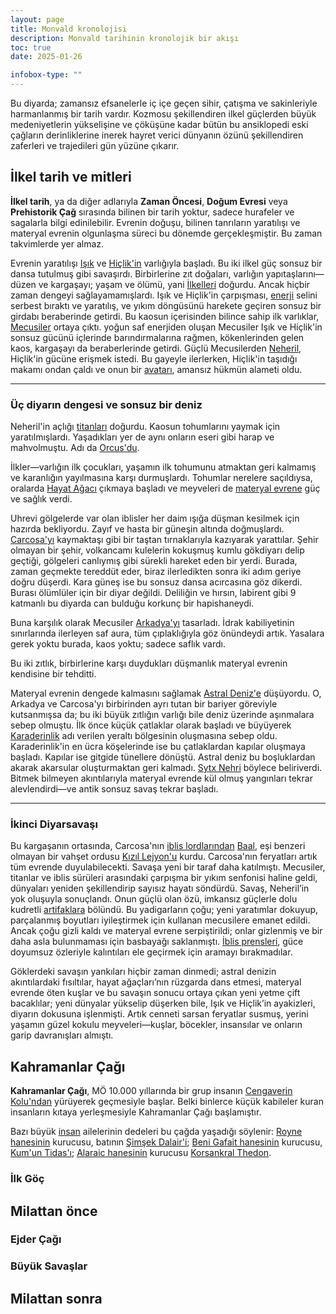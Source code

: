 ```yaml
---
layout: page
title: Monvald kronolojisi
description: Monvald tarihinin kronolojik bir akışı
toc: true
date: 2025-01-26

infobox-type: ""
---
```

Bu diyarda; zamansız efsanelerle iç içe geçen sihir, çatışma ve sakinleriyle harmanlanmış bir tarih vardır. Kozmosu şekillendiren ilkel güçlerden büyük medeniyetlerin yükselişine ve çöküşüne kadar bütün bu ansiklopedi eski çağların derinliklerine inerek hayret verici dünyanın özünü şekillendiren zaferleri ve trajedileri gün yüzüne çıkarır.

## İlkel tarih ve mitleri
**İlkel tarih**, ya da diğer adlarıyla **Zaman Öncesi**, **Doğum Evresi** veya **Prehistorik Çağ** sırasında bilinen bir tarih yoktur, sadece hurafeler ve sagalarla bilgi edinilebilir. Evrenin doğuşu, bilinen tanrıların yaratılışı ve materyal evrenin olgunlaşma süreci bu dönemde gerçekleşmiştir. Bu zaman takvimlerde yer almaz.

Evrenin yaratılışı [Işık]() ve [Hiçlik'in]() varlığıyla başladı. Bu iki ilkel güç sonsuz bir dansa tutulmuş gibi savaşırdı. Birbirlerine zıt doğaları, varlığın yapıtaşlarını—düzen ve kargaşayı; yaşam ve ölümü, yani [İlkelleri]() doğurdu. Ancak hiçbir zaman dengeyi sağlayamamışlardı. Işık ve Hiçlik'in çarpışması, [enerji]() selini serbest bıraktı ve yaratılış, ve yıkım döngüsünü harekete geçiren sonsuz bir girdabı beraberinde getirdi. Bu kaosun içerisinden bilince sahip ilk varlıklar, [Mecusiler]() ortaya çıktı. yoğun saf enerjiden oluşan Mecusiler Işık ve Hiçlik'in sonsuz gücünü içlerinde barındırmalarına rağmen, kökenlerinden gelen kaos, kargaşayı da beraberlerinde getirdi. Güçlü Mecusilerden [Neheril](), Hiçlik'in gücüne erişmek istedi. Bu gayeyle ilerlerken, Hiçlik'in taşıdığı makamı ondan çaldı ve onun bir [avatarı](), amansız hükmün alameti oldu.

---
### Üç diyarın dengesi ve sonsuz bir deniz
Neheril'in açlığı [titanları]() doğurdu. Kaosun tohumlarını yaymak için yaratılmışlardı. Yaşadıkları yer de aynı onların eseri gibi harap ve mahvolmuştu. Adı da [Orcus'du]().

İlkler—varlığın ilk çocukları, yaşamın ilk tohumunu atmaktan geri kalmamış ve karanlığın yayılmasına karşı durmuşlardı. Tohumlar nerelere saçıldıysa, oralarda [Hayat Ağacı]() çıkmaya başladı ve meyveleri de [materyal evrene]() güç ve sağlık verdi.

Uhrevi gölgelerde var olan iblisler her daim ışığa düşman kesilmek için hazırda bekliyordu. Zayıf ve hasta bir güneşin altında doğmuşlardı. [Carcosa'yı]() kaymaktaşı gibi bir taştan tırnaklarıyla kazıyarak yarattılar. Şehir olmayan bir şehir, volkancamı kulelerin kokuşmuş kumlu gökdiyarı delip geçtiği, gölgeleri canlıymış gibi sürekli hareket eden bir yerdi. Burada, zaman geçmekte tereddüt eder, biraz ilerledikten sonra iki adım geriye doğru düşerdi. Kara güneş ise bu sonsuz dansa acırcasına göz dikerdi. Burası ölümlüler için bir diyar değildi. Deliliğin ve hırsın, labirent gibi 9 katmanlı bu diyarda can bulduğu korkunç bir hapishaneydi.

Buna karşılık olarak Mecusiler [Arkadya'yı]() tasarladı. İdrak kabiliyetinin sınırlarında ilerleyen saf aura, tüm çıplaklığıyla göz önündeydi artık. Yasalara gerek yoktu burada, kaos yoktu; sadece saflık vardı.

Bu iki zıtlık, birbirlerine karşı duydukları düşmanlık materyal evrenin kendisine bir tehditti.

Materyal evrenin dengede kalmasını sağlamak [Astral Deniz'e]() düşüyordu. O, Arkadya ve Carcosa'yı birbirinden ayrı tutan bir bariyer göreviyle kutsanmışsa da; bu iki büyük zıtlığın varlığı bile deniz üzerinde aşınmalara sebep olmuştu. İlk önce küçük çatlaklar olarak başladı ve büyüyerek [Karaderinlik]() adı verilen yeraltı bölgesinin oluşmasına sebep oldu. Karaderinlik'in en ücra köşelerinde ise bu çatlaklardan kapılar oluşmaya başladı. Kapılar ise gitgide tünellere dönüştü. Astral deniz bu boşluklardan akarak akarsular oluşturmaktan geri kalmadı. [Sytx Nehri]() böylece beliriverdi. Bitmek bilmeyen akıntılarıyla materyal evrende kül olmuş yangınları tekrar alevlendirdi—ve antik sonsuz savaş tekrar başladı.

---
### İkinci Diyarsavaşı
Bu kargaşanın ortasında, Carcosa'nın [iblis lordlarından]() [Baal](), eşi benzeri olmayan bir vahşet ordusu [Kızıl Lejyon'u]() kurdu. Carcosa'nın feryatları artık tüm evrende duyulabilecekti. Savaşa yeni bir taraf daha katılmıştı. Mecusiler, titanlar ve iblis sürüleri arasındaki çarpışma bir yıkım senfonisi haline geldi, dünyaları yeniden şekillendirip sayısız hayatı söndürdü. Savaş, Neheril’in yok oluşuyla sonuçlandı. Onun güçlü olan özü, imkansız güçlerle dolu kudretli [artifaklara]() bölündü. Bu yadigarların çoğu; yeni yaratımlar dokuyup, parçalanmış boyutları iyileştirmek için kullanan mecusilere emanet edildi. Ancak çoğu gizli kaldı ve materyal evrene serpiştirildi; onlar gizlenmiş ve bir daha asla bulunmaması için basbayağı saklanmıştı. [İblis prensleri](), güce doyumsuz özleriyle kalıntıları ele geçirmek için aramayı bırakmadılar.

Göklerdeki savaşın yankıları hiçbir zaman dinmedi; astral denizin akıntılardaki fısıltılar, hayat ağaçları’nın rüzgarda dans etmesi, materyal evrende öten kuşlar ve bu savaşın sonucu ortaya çıkan yeni yetme çift bacaklılar; yeni dünyalar yükselip düşerken bile, Işık ve Hiçlik’in ayakizleri, diyarın dokusuna işlenmişti. Artık cenneti sarsan feryatlar susmuş, yerini yaşamın güzel kokulu meyveleri—kuşlar, böcekler, insansılar ve onların garip davranışları almıştı.
## Kahramanlar Çağı
**Kahramanlar Çağı**, MÖ 10.000 yıllarında bir grup insanın [Cengaverin Kolu'ndan]() yürüyerek geçmesiyle başlar. Belki binlerce küçük kabileler kuran insanların kıtaya yerleşmesiyle Kahramanlar Çağı başlamıştır.

Bazı büyük [insan]() ailelerinin dedeleri bu çağda yaşadığı söylenir: [Royne hanesinin]() kurucusu, batının [Şimşek Dalair'i](); [Beni Gafait hanesinin]() kurucusu, [Kum'un Tidas'ı](); [Alaraic hanesinin]() kurucusu [Korsankral Thedon]().

### İlk Göç


## Milattan önce

### Ejder Çağı

### Büyük Savaşlar

## Milattan sonra

